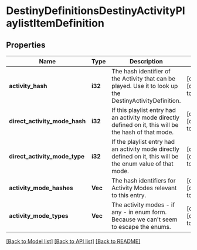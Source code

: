 # DestinyDefinitionsDestinyActivityPlaylistItemDefinition

## Properties
Name | Type | Description | Notes
------------ | ------------- | ------------- | -------------
**activity_hash** | **i32** | The hash identifier of the Activity that can be played. Use it to look up the DestinyActivityDefinition. | [optional] [default to null]
**direct_activity_mode_hash** | **i32** | If this playlist entry had an activity mode directly defined on it, this will be the hash of that mode. | [optional] [default to null]
**direct_activity_mode_type** | **i32** | If the playlist entry had an activity mode directly defined on it, this will be the enum value of that mode. | [optional] [default to null]
**activity_mode_hashes** | **Vec<i32>** | The hash identifiers for Activity Modes relevant to this entry. | [optional] [default to null]
**activity_mode_types** | **Vec<i32>** | The activity modes - if any - in enum form. Because we can&#39;t seem to escape the enums. | [optional] [default to null]

[[Back to Model list]](../README.md#documentation-for-models) [[Back to API list]](../README.md#documentation-for-api-endpoints) [[Back to README]](../README.md)


